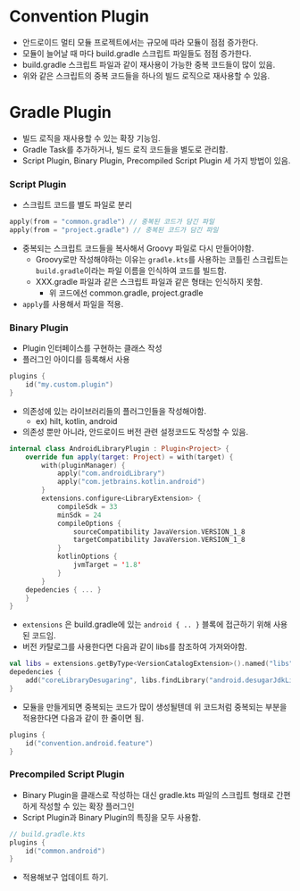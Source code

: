 # Convention Plugin

- 안드로이드 멀티 모듈 프로젝트에서는 규모에 따라 모듈이 점점 증가한다.
- 모듈이 늘어날 때 마다 build.gradle 스크립트 파일들도 점점 증가한다.
- build.gradle 스크립트 파일과 같이 재사용이 가능한 중복 코드들이 많이 있음.
- 위와 같은 스크립트의 중복 코드들을 하나의 빌드 로직으로 재사용할 수 있음.

# Gradle Plugin

- 빌드 로직을 재사용할 수 있는 확장 기능임.
- Gradle Task를 추가하거나, 빌드 로직 코드들을 별도로 관리함.
- Script Plugin, Binary Plugin, Precompiled Script Plugin 세 가지 방법이 있음.

### Script Plugin

- 스크립트 코드를 별도 파일로 분리

```kotlin
apply(from = "common.gradle") // 중복된 코드가 담긴 파일
apply(from = "project.gradle") // 중복된 코드가 담긴 파일
```

- 중복되는 스크립트 코드들을 복사해서 Groovy 파일로 다시 만들어야함.
    - Groovy로만 작성해야하는 이유는 `gradle.kts`를 사용하는 코틀린 스크립트는 `build.gradle`이라는 파일 이름을 인식하여 코드를 빌드함.
    - XXX.gradle 파일과 같은 스크립트 파일과 같은 형태는 인식하지 못함.
        - 위 코드에선 common.gradle, project.gradle
- `apply`를 사용해서 파일을 적용.

### Binary Plugin

- Plugin 인터페이스를 구현하는 클래스 작성
- 플러그인 아이디를 등록해서 사용

```kotlin
plugins {
    id("my.custom.plugin")
}
```

- 의존성에 있는 라이브러리들의 플러그인들을 작성해야함.
    - ex) hilt, kotlin, android
- 의존성 뿐만 아니라, 안드로이드 버전 관련 설정코드도 작성할 수 있음.

```kotlin
internal class AndroidLibraryPlugin : Plugin<Project> {
    override fun apply(target: Project) = with(target) {
        with(pluginManager) {
            apply("com.androidLibrary")
            apply("com.jetbrains.kotlin.android")
        }
        extensions.configure<LibraryExtension> {
            compileSdk = 33
            minSdk = 24
            compileOptions {
                sourceCompatibility JavaVersion.VERSION_1_8 
                targetCompatibility JavaVersion.VERSION_1_8
            }
            kotlinOptions {
                jvmTarget = '1.8'
            }
        }
    depedencies { ... }
    }
}
```

- `extensions` 은 build.gradle에 있는 `android { .. }` 블록에 접근하기 위해 사용된 코드임.
- 버전 카탈로그를 사용한다면 다음과 같이 libs를 참조하여 가져와야함.

```kotlin
val libs = extensions.getByType<VersionCatalogExtension>().named("libs")
depedencies {
    add("coreLibraryDesugaring", libs.findLibrary("android.desugarJdkLibs").get())
}
```

- 모듈을 만들게되면 중복되는 코드가 많이 생성될텐데 위 코드처럼 중복되는 부분을 적용한다면 다음과 같이 한 줄이면 됨.

```kotlin
plugins {
    id("convention.android.feature")
}
```

### Precompiled Script Plugin

- Binary Plugin을 클래스로 작성하는 대신  gradle.kts 파일의 스크립트 형태로 간편하게 작성할 수 있는 확장 플러그인
- Script Plugin과 Binary Plugin의 특징을 모두 사용함.

```kotlin
// build.gradle.kts
plugins {
    id("common.android")
}
```

- 적용해보구 업데이트 하기.
